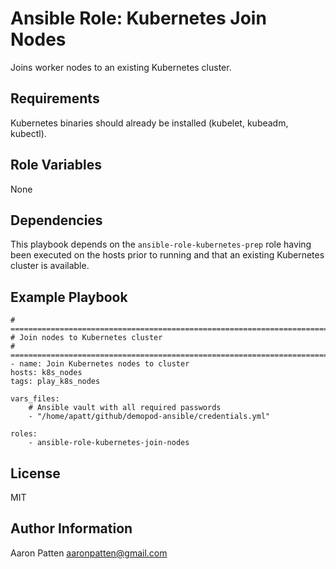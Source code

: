 Ansible Role: Kubernetes Join Nodes
=========

Joins worker nodes to an existing Kubernetes cluster.

Requirements
------------

Kubernetes binaries should already be installed (kubelet, kubeadm, kubectl).

Role Variables
--------------

None

Dependencies
------------

This playbook depends on the `ansible-role-kubernetes-prep` role having been executed on the hosts prior to running
and that an existing Kubernetes cluster is available.

Example Playbook
----------------

    # ===========================================================================
    # Join nodes to Kubernetes cluster
    # ===========================================================================
    - name: Join Kubernetes nodes to cluster
    hosts: k8s_nodes
    tags: play_k8s_nodes

    vars_files:
        # Ansible vault with all required passwords
        - "/home/apatt/github/demopod-ansible/credentials.yml"

    roles:
        - ansible-role-kubernetes-join-nodes

License
-------

MIT

Author Information
------------------

Aaron Patten
aaronpatten@gmail.com
